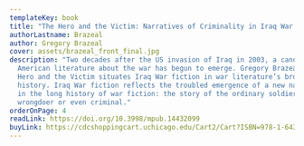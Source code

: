 ```yaml
---
templateKey: book
title: "The Hero and the Victim: Narratives of Criminality in Iraq War Fiction"
authorLastname: Brazeal
author: Gregory Brazeal
cover: assets/brazeal_front_final.jpg
description: "Two decades after the US invasion of Iraq in 2003, a canon of
  American literature about the war has begun to emerge. Gregory Brazeal’s The
  Hero and the Victim situates Iraq War fiction in war literature’s broader
  history. Iraq War fiction reflects the troubled emergence of a new narrative
  in the long history of war fiction: the story of the ordinary soldier as a
  wrongdoer or even criminal."
orderOnPage: 4
readLink: https://doi.org/10.3998/mpub.14432099
buyLink: https://cdcshoppingcart.uchicago.edu/Cart2/Cart?ISBN=978-1-64315-066-6&PRESS=lever
---
```

